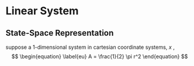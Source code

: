 # Linear System
## State-Space Representation

suppose a 1-dimensional system in cartesian coordinate systems, $x$ ,
$$
\begin{equation} \label{eu}
A = \frac{1}{2} \pi r^2
\end{equation}
$$
